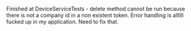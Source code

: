 Finished at DeviceServiceTests - delete method cannot be run because there is not a company id in a non existent token.
Error handling is allllll fucked up in my application. Need to fix that. 